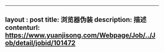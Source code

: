 --------
layout : post
title: 浏览器伪装
description: 描述
contenturl: https://www.yuanjisong.com/Webpage/Job/../Job/detail/jobid/101472
--------
